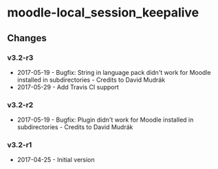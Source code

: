 moodle-local_session_keepalive
==============================

Changes
-------

### v3.2-r3

* 2017-05-19 - Bugfix: String in language pack didn't work for Moodle installed in subdirectories - Credits to David Mudrák
* 2017-05-29 - Add Travis CI support

### v3.2-r2

* 2017-05-19 - Bugfix: Plugin didn't work for Moodle installed in subdirectories - Credits to David Mudrák

### v3.2-r1

* 2017-04-25 - Initial version
